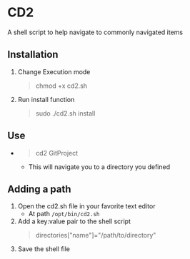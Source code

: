 # CD2

A shell script to help navigate to commonly navigated items

## Installation

1. Change Execution mode
   > chmod +x cd2.sh
2. Run install function
   > sudo ./cd2.sh install

## Use

* > cd2 GitProject
   * This will navigate you to a directory you defined

## Adding a path

1. Open the cd2.sh file in your favorite text editor
   * At path `/opt/bin/cd2.sh`
2. Add a key:value pair to the shell script
   > directories["name"]="/path/to/directory"
3. Save the shell file